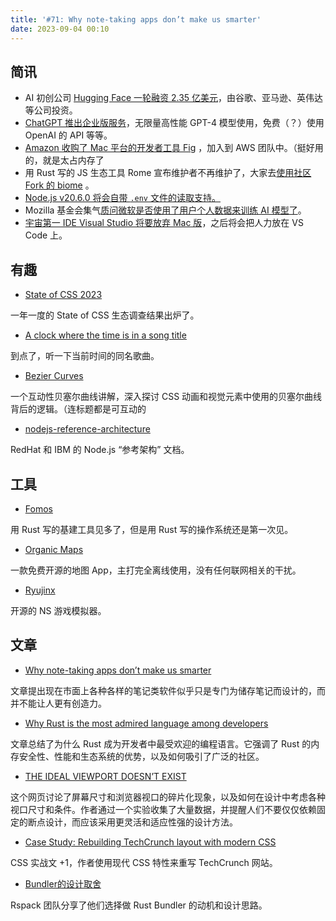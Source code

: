 ```yaml
---
title: '#71: Why note-taking apps don’t make us smarter'
date: 2023-09-04 00:10
---
```




## 简讯

- AI 初创公司 [Hugging Face 一轮融资 2.35 亿美元](https://www.theverge.com/2023/8/24/23844444/google-amazon-nvidia-hugging-face-generative-ai-investment)，由谷歌、亚马逊、英伟达等公司投资。
- [ChatGPT 推出企业版服务](https://openai.com/blog/introducing-chatgpt-enterprise)，无限量高性能 GPT-4 模型使用，免费（？）使用 OpenAI 的 API 等等。
- [Amazon 收购了 Mac 平台的开发者工具 Fig](https://fig.io/blog/post/fig-joins-aws) ，加入到 AWS 团队中。（挺好用的，就是太占内存了
- 用 Rust 写的 JS 生态工具 Rome 宣布维护者不再维护了，大家去[使用社区 Fork 的 biome](https://github.com/biomejs/biome) 。
- [Node.js v20.6.0 将会自带 `.env` 文件的读取支持。](https://twitter.com/kom_256/status/1692225622091706389)
- Mozilla 基金会集气[质问微软是否使用了用户个人数据来训练 AI 模型了](https://foundation.mozilla.org/en/campaigns/microsoft-ai)。
- [宇宙第一 IDE Visual Studio 将要放弃 Mac 版](https://devblogs.microsoft.com/visualstudio/visual-studio-for-mac-retirement-announcement/)，之后将会把人力放在 VS Code 上。

## 有趣

- [State of CSS 2023](https://2023.stateofcss.com/en-US/)

一年一度的 State of CSS 生态调查结果出炉了。

- [A clock where the time is in a song title](https://sidebar.io/out?url=https%3A%2F%2Fpudding.cool%2Fprojects%2Fclocks%2Fsongs%2F%3Fref%3Dsidebar)

到点了，听一下当前时间的同名歌曲。

- [Bezier Curves](https://blog.richardekwonye.com/bezier-curves)

一个互动性贝塞尔曲线讲解，深入探讨 CSS 动画和视觉元素中使用的贝塞尔曲线背后的逻辑。（连标题都是可互动的

- [nodejs-reference-architecture](https://github.com/nodeshift/nodejs-reference-architecture)

RedHat 和 IBM 的 Node.js “参考架构” 文档。

## 工具

- [Fomos](https://github.com/Ruddle/Fomos)

用 Rust 写的基建工具见多了，但是用 Rust 写的操作系统还是第一次见。

- [Organic Maps](https://github.com/organicmaps/organicmaps)

一款免费开源的地图 App，主打完全离线使用，没有任何联网相关的干扰。

- [Ryujinx](https://github.com/Ryujinx/Ryujinx)

开源的 NS 游戏模拟器。

## 文章

- [Why note-taking apps don’t make us smarter](https://www.theverge.com/2023/8/25/23845590/note-taking-apps-ai-chat-distractions-notion-roam-mem-obsidian)

文章提出现在市面上各种各样的笔记类软件似乎只是专门为储存笔记而设计的，而并不能让人更有创造力。

- [Why Rust is the most admired language among developers](https://github.blog/2023-08-30-why-rust-is-the-most-admired-language-among-developers/)

文章总结了为什么 Rust 成为开发者中最受欢迎的编程语言。它强调了 Rust 的内存安全性、性能和生态系统的优势，以及如何吸引了广泛的社区。

- [THE IDEAL VIEWPORT DOESN’T EXIST](https://viewports.fyi/)

这个网页讨论了屏幕尺寸和浏览器视口的碎片化现象，以及如何在设计中考虑各种视口尺寸和条件。作者通过一个实验收集了大量数据，并提醒人们不要仅仅依赖固定的断点设计，而应该采用更灵活和适应性强的设计方法。

- [Case Study: Rebuilding TechCrunch layout with modern CSS](https://ishadeed.com/article/rebuilding-techcrunch-modern-css)

CSS 实战文 +1，作者使用现代 CSS 特性来重写 TechCrunch 网站。

- [Bundler的设计取舍](https://github.com/web-infra-dev/wg/discussions/4)

Rspack 团队分享了他们选择做 Rust Bundler 的动机和设计思路。